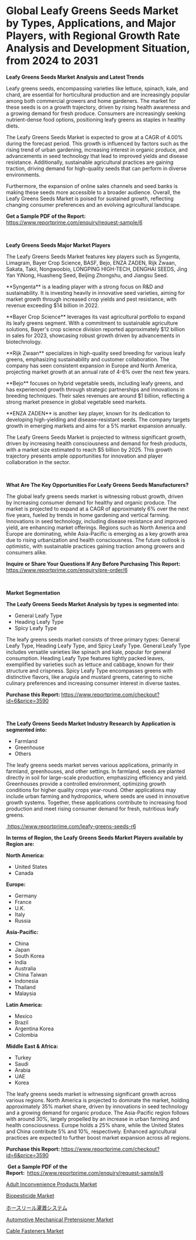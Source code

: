 <p><h1>Global Leafy Greens Seeds Market by Types, Applications, and Major Players, with Regional Growth Rate Analysis and Development Situation, from 2024 to 2031</h1></p><p><strong>Leafy Greens Seeds Market Analysis and Latest Trends</strong></p>
<p><p>Leafy greens seeds, encompassing varieties like lettuce, spinach, kale, and chard, are essential for horticultural production and are increasingly popular among both commercial growers and home gardeners. The market for these seeds is on a growth trajectory, driven by rising health awareness and a growing demand for fresh produce. Consumers are increasingly seeking nutrient-dense food options, positioning leafy greens as staples in healthy diets.</p><p>The Leafy Greens Seeds Market is expected to grow at a CAGR of 4.00% during the forecast period. This growth is influenced by factors such as the rising trend of urban gardening, increasing interest in organic produce, and advancements in seed technology that lead to improved yields and disease resistance. Additionally, sustainable agricultural practices are gaining traction, driving demand for high-quality seeds that can perform in diverse environments.</p><p>Furthermore, the expansion of online sales channels and seed banks is making these seeds more accessible to a broader audience. Overall, the Leafy Greens Seeds Market is poised for sustained growth, reflecting changing consumer preferences and an evolving agricultural landscape.</p></p>
<p><strong>Get a Sample PDF of the Report:&nbsp;</strong> <a href="https://www.reportprime.com/enquiry/request-sample/6">https://www.reportprime.com/enquiry/request-sample/6</a></p>
<p>&nbsp;</p>
<p><strong>Leafy Greens Seeds Major Market Players</strong></p>
<p><p>The Leafy Greens Seeds Market features key players such as Syngenta, Limagrain, Bayer Crop Science, BASF, Bejo, ENZA ZADEN, Rijk Zwaan, Sakata, Takii, Nongwoobio, LONGPING HIGH-TECH, DENGHAI SEEDS, Jing Yan YiNong, Huasheng Seed, Beijing Zhongshu, and Jiangsu Seed. </p><p>**Syngenta** is a leading player with a strong focus on R&D and sustainability. It is investing heavily in innovative seed varieties, aiming for market growth through increased crop yields and pest resistance, with revenue exceeding $14 billion in 2022.</p><p>**Bayer Crop Science** leverages its vast agricultural portfolio to expand its leafy greens segment. With a commitment to sustainable agriculture solutions, Bayer's crop science division reported approximately $12 billion in sales for 2023, showcasing robust growth driven by advancements in biotechnology.</p><p>**Rijk Zwaan** specializes in high-quality seed breeding for various leafy greens, emphasizing sustainability and customer collaboration. The company has seen consistent expansion in Europe and North America, projecting market growth at an annual rate of 4-6% over the next few years.</p><p>**Bejo** focuses on hybrid vegetable seeds, including leafy greens, and has experienced growth through strategic partnerships and innovations in breeding techniques. Their sales revenues are around $1 billion, reflecting a strong market presence in global vegetable seed markets.</p><p>**ENZA ZADEN** is another key player, known for its dedication to developing high-yielding and disease-resistant seeds. The company targets growth in emerging markets and aims for a 5% market expansion annually.</p><p>The Leafy Greens Seeds Market is projected to witness significant growth, driven by increasing health consciousness and demand for fresh products, with a market size estimated to reach $5 billion by 2025. This growth trajectory presents ample opportunities for innovation and player collaboration in the sector.</p></p>
<p>&nbsp;</p>
<p><strong>What Are The Key Opportunities For Leafy Greens Seeds Manufacturers?</strong></p>
<p><p>The global leafy greens seeds market is witnessing robust growth, driven by increasing consumer demand for healthy and organic produce. The market is projected to expand at a CAGR of approximately 6% over the next five years, fueled by trends in home gardening and vertical farming. Innovations in seed technology, including disease resistance and improved yield, are enhancing market offerings. Regions such as North America and Europe are dominating, while Asia-Pacific is emerging as a key growth area due to rising urbanization and health consciousness. The future outlook is optimistic, with sustainable practices gaining traction among growers and consumers alike.</p></p>
<p><strong>Inquire or Share Your Questions If Any Before Purchasing This Report:</strong> <a href="https://www.reportprime.com/enquiry/pre-order/6">https://www.reportprime.com/enquiry/pre-order/6</a></p>
<p>&nbsp;</p>
<p><strong>Market Segmentation</strong></p>
<p><strong>The Leafy Greens Seeds Market Analysis by types is segmented into:</strong></p>
<p><ul><li>General Leafy Type</li><li>Heading Leafy Type</li><li>Spicy Leafy Type</li></ul></p>
<p><p>The leafy greens seeds market consists of three primary types: General Leafy Type, Heading Leafy Type, and Spicy Leafy Type. General Leafy Type includes versatile varieties like spinach and kale, popular for general consumption. Heading Leafy Type features tightly packed leaves, exemplified by varieties such as lettuce and cabbage, known for their structure and crispness. Spicy Leafy Type encompasses greens with distinctive flavors, like arugula and mustard greens, catering to niche culinary preferences and increasing consumer interest in diverse tastes.</p></p>
<p><strong>Purchase this Report:&nbsp;</strong><a href="https://www.reportprime.com/checkout?id=6&price=3590">https://www.reportprime.com/checkout?id=6&price=3590</a></p>
<p>&nbsp;</p>
<p><strong>The Leafy Greens Seeds Market Industry Research by Application is segmented into:</strong></p>
<p><ul><li>Farmland</li><li>Greenhouse</li><li>Others</li></ul></p>
<p><p>The leafy greens seeds market serves various applications, primarily in farmland, greenhouses, and other settings. In farmland, seeds are planted directly in soil for large-scale production, emphasizing efficiency and yield. Greenhouses provide a controlled environment, optimizing growth conditions for higher quality crops year-round. Other applications may include urban farming and hydroponics, where seeds are used in innovative growth systems. Together, these applications contribute to increasing food production and meet rising consumer demand for fresh, nutritious leafy greens.</p></p>
<p><a href="https://www.reportprime.com/leafy-greens-seeds-r6">&nbsp;https://www.reportprime.com/leafy-greens-seeds-r6</a></p>
<p><strong>In terms of Region, the Leafy Greens Seeds Market Players available by Region are:</strong></p>
<p>
    <p> <strong> North America: </strong>
        <ul>
            <li>United States</li>
            <li>Canada</li>
        </ul>
        </p> 
    <p> <strong> Europe: </strong>
        <ul>
            <li>Germany</li>
            <li>France</li>
            <li>U.K.</li>
            <li>Italy</li>
            <li>Russia</li>
        </ul>
        </p> 
    <p> <strong> Asia-Pacific: </strong>
        <ul>
            <li>China</li>
            <li>Japan</li>
            <li>South Korea</li>
            <li>India</li>
            <li>Australia</li>
            <li>China Taiwan</li>
            <li>Indonesia</li>
            <li>Thailand</li>
            <li>Malaysia</li>
        </ul>
        </p> 
    <p> <strong> Latin America: </strong>
        <ul>
            <li>Mexico</li>
            <li>Brazil</li>
            <li>Argentina Korea</li>
            <li>Colombia</li>
        </ul>
        </p> 
    <p> <strong> Middle East & Africa: </strong>
        <ul>
            <li>Turkey</li>
            <li>Saudi</li>
            <li>Arabia</li>
            <li>UAE</li>
            <li>Korea</li>
        </ul>
    </p>
    </p>
<p><p>The leafy greens seeds market is witnessing significant growth across various regions. North America is projected to dominate the market, holding approximately 35% market share, driven by innovations in seed technology and a growing demand for organic produce. The Asia-Pacific region follows with around 30%, largely propelled by an increase in urban farming and health consciousness. Europe holds a 25% share, while the United States and China contribute 5% and 10%, respectively. Enhanced agricultural practices are expected to further boost market expansion across all regions.</p></p>
<p><strong>Purchase this Report: </strong><a href="https://www.reportprime.com/checkout?id=6&price=3590">https://www.reportprime.com/checkout?id=6&price=3590</a></p>
<p>&nbsp;<strong>Get a Sample PDF of the Report:&nbsp;&nbsp;</strong><a href="https://www.reportprime.com/enquiry/request-sample/6">https://www.reportprime.com/enquiry/request-sample/6</a></p>
<p><strong></strong></p>
<p><p><a href="https://issuu.com/reportprime-2/docs/adult-inconvenience-products-market_7b83dfb7249c3e">Adult Inconvenience Products Market</a></p><p><a href="https://github.com/bmorecock/Market-Research-Report-List-5/blob/main/biopesticide-market.md">Biopesticide Market</a></p><p><a href="https://medium.com/@abigayleh7fr/%E3%83%9B%E3%83%BC%E3%82%B9%E3%83%AA%E3%83%BC%E3%83%AB%E7%81%8C%E6%BC%91%E3%82%B7%E3%82%B9%E3%83%86%E3%83%A0%E5%B8%82%E5%A0%B4%E3%81%AE%E6%96%B0%E8%88%88%E3%83%88%E3%83%AC%E3%83%B3%E3%83%89-2024%E5%B9%B4%E3%81%8B%E3%82%892031%E5%B9%B4%E3%81%BE%E3%81%A7%E3%81%AE%E3%82%B0%E3%83%AD%E3%83%BC%E3%83%90%E3%83%AB%E3%81%AA%E5%B1%95%E6%9C%9B%E3%81%A8%E5%B0%86%E6%9D%A5%E3%81%AE%E8%A6%8B%E9%80%9A%E3%81%97-ecd91a4a8772">ホースリール灌漑システム</a></p><p><a href="https://issuu.com/reportprime-2/docs/automotive-mechanical-pretensioner-_25935962fa838b">Automotive Mechanical Pretensioner Market</a></p><p><a href="https://medium.com/@nettieboyle28/cable-fasteners-industry-sector-market-dynamics-and-future-scenarios-2024-2031-06bc8869199a">Cable Fasteners Market</a></p></p>